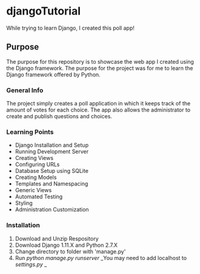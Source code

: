 # djangoTutorial
While trying to learn Django, I created this poll app!

## Purpose
The purpose for this repository is to showcase the web app I created using the Django framework. The purpose for the project was for me to learn the Django framework offered by Python. 

### General Info
The project simply creates a poll application in which it keeps track of the amount of votes for each choice. The app also allows the administrator to create and publish questions and choices.

### Learning Points
* Django Installation and Setup
* Running Development Server
* Creating Views 
* Configuring URLs
* Database Setup using SQLite
* Creating Models
* Templates and Namespacing
* Generic Views
* Automated Testing
* Styling
* Administration Customization

### Installation

1. Download and Unzip Respository
2. Download Django 1.11.X and Python 2.7.X
3. Change directory to folder with 'manage.py'
4. Run *python manage.py runserver*
   _You may need to add localhost to *settings.py* _
